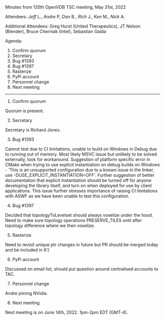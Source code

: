 Minutes from 135th OpenVDB TSC meeting, May 31st, 2022

Attendees: *Jeff* L., *Andre* P, *Dan* B., *Rich* J., *Ken* M., *Nick* A.

Additional Attendees: Greg Hurst (United Therapeutics), JT Nelson (Blender), Bruce Cherniak (Intel), Sebastian Gaida

Agenda:

1) Confirm quorum
2) Secretary
3) Bug #1393
4) Bug #1397
5) Rasterize
6) PyPi account
7) Personnel change
8) Next meeting

------------

1) Confirm quorum

Quorum is present.

2) Secretary

Secretary is Richard Jones.

3) Bug #1393

Cannot test due to CI limitations, unable to build on Windows in Debug due to running out of memory. Most likely MSVC issue but unlikely to be solved externally, look for workaround. Suggestion of platform specific error in CMake when trying to use explicit instantiation on debug builds on Windows - 'This is an unsupported configuration due to a known issue in the linker, use -DUSE_EXPLICIT_INSTANTIATION=OFF'. Further suggestion of better documentation that explicit instantiation should be turned off for anyone developing the library itself, and turn on when deployed for use by client applications. This issue further stresses importance of raising CI limitations with ASWF as we have been unable to test this configuration. 

4) Bug #1397

Decided that topologyToLevelset should always voxelize under the hood. Need to make sure topology operations PRESERVE_TILES until after topology difference where we then voxelize.

5) Rasterize

Need to revisit unique ptr changes in future but PR should be merged today and be included in 9.1.

6) PyPi account

Discussed on email list, should put question around centralised accounts to TAC. 

7) Personnel change

Andre joining NVidia. 

8) Next meeting

Next meeting is on June 14th, 2022. 1pm-2pm EDT (GMT-4).